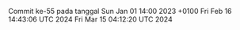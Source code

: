 Commit ke-55 pada tanggal Sun Jan 01 14:00 2023 +0100
Fri Feb 16 14:43:06 UTC 2024
Fri Mar 15 04:12:20 UTC 2024
